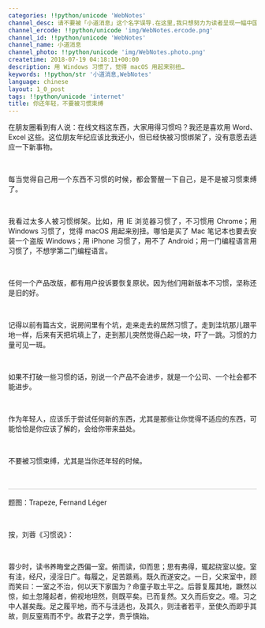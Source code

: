```yaml
---
categories: !!python/unicode 'WebNotes'
channel_desc: 请不要被「小道消息」这个名字误导.在这里,我只想努力为读者呈现一幅中国互联网的清明上河图.
channel_ercode: !!python/unicode 'img/WebNotes.ercode.png'
channel_id: !!python/unicode 'WebNotes'
channel_name: 小道消息
channel_photo: !!python/unicode 'img/WebNotes.photo.png'
createtime: 2018-07-19 04:18:11+00:00
description: 用 Windows 习惯了，觉得 macOS 用起来别扭…
keywords: !!python/str '小道消息,WebNotes'
language: chinese
layout: 1_0_post
tags: !!python/unicode 'internet'
title: 你还年轻，不要被习惯束缚
---
```

<div class="rich_media_content" id="js_content">
<p style="text-align: justify;">
         在朋友圈看到有人说：在线文档这东西，大家用得习惯吗？我还是喜欢用 Word、Excel 这些。这位朋友年纪应该比我还小，但已经快被习惯绑架了，没有意愿去适应一下新事物。
        </p>
<p style="white-space: normal;">
<br/>
</p>
<p style="white-space: normal;text-align: justify;">
         每当觉得自己用一个东西不习惯的时候，都会警醒一下自己，是不是被习惯束缚了。
        </p>
<p style="white-space: normal;">
<br/>
</p>
<p style="white-space: normal;text-align: justify;">
         我看过太多人被习惯绑架。比如，用 IE 浏览器习惯了，不习惯用 Chrome；用 Windows 习惯了，觉得 macOS 用起来别扭。哪怕是买了 Mac 笔记本也要去安装一个盗版 Windows；用 iPhone 习惯了，用不了 Android；用一门编程语言用习惯了，不想学第二门编程语言。
        </p>
<p style="white-space: normal;text-align: justify;">
<br/>
</p>
<p style="white-space: normal;text-align: justify;">
         任何一个产品改版，都有用户投诉要恢复原状。因为他们用新版本不习惯，坚称还是旧的好。
        </p>
<p>
<br/>
</p>
<p style="text-align: justify;">
         记得以前有篇古文，说房间里有个坑，走来走去的居然习惯了。走到洼坑那儿跟平地一样，后来有天把坑填上了，走到那儿突然觉得凸起一块，吓了一跳。习惯的力量可见一斑。
        </p>
<p>
<br/>
</p>
<p style="white-space: normal;text-align: justify;">
         如果不打破一些习惯的话，别说一个产品不会进步，就是一个公司、一个社会都不能进步。
        </p>
<p style="white-space: normal;">
<br/>
</p>
<p style="white-space: normal;text-align: justify;">
         作为年轻人，应该乐于尝试任何新的东西，尤其是那些让你觉得不适应的东西，可能恰恰是你应该了解的，会给你带来益处。
        </p>
<p style="white-space: normal;text-align: justify;">
<br/>
</p>
<p style="white-space: normal;text-align: justify;">
         不要被习惯束缚，尤其是当你还年轻的时候。
        </p>
<p style="white-space: normal;text-align: justify;">
<br/>
</p>
<hr style="margin-top: 1em;margin-bottom: 1em;white-space: normal;max-width: 100%;font-family: Lato, Helvetica, Arial, freesans, clean, sans-serif;border-right-width: 0px;border-bottom-width: 0px;border-left-width: 0px;border-top-style: solid;border-top-color: rgb(234, 234, 234);height: 1px;color: rgb(51, 51, 51);font-size: 15px;box-sizing: border-box !important;word-wrap: break-word !important;"/>
<p style="white-space: normal;">
         题图：Trapeze, Fernand Léger
         <br/>
</p>
<p style="white-space: normal;">
<br/>
</p>
<p style="text-align: justify;">
         按，刘蓉《习惯说》：
        </p>
<p>
<br/>
</p>
<p style="text-align: justify;">
         蓉少时，读书养晦堂之西偏一室。俯而读，仰而思；思有弗得，辄起绕室以旋。室有洼，经尺，浸淫日广。每履之，足苦踬焉。既久而遂安之。一日，父来室中，顾而笑曰：一室之不治，何以天下家国为？命童子取土平之。后蓉复履其地，蹶然以惊，如土忽隆起者，俯视地坦然，则既平矣。已而复然。又久而后安之。噫。习之中人甚矣哉。足之履平地，而不与洼适也，及其久，则洼者若平，至使久而即乎其故，则反窒焉而不宁。故君子之学，贵乎慎始。
        </p>
</div>